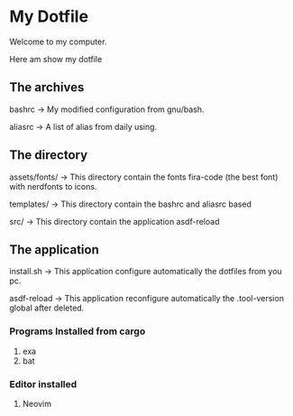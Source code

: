 # My Dotfile

Welcome to my computer.

Here am show my dotfile

## The archives

bashrc -> My modified configuration from gnu/bash.

aliasrc -> A list of alias from daily using.

## The directory

assets/fonts/ -> This directory contain the fonts fira-code (the best font) with nerdfonts to icons.

templates/ -> This directory contain the bashrc and aliasrc based

src/ -> This directory contain the application asdf-reload

## The application

install.sh -> This application configure automatically the dotfiles from you pc.

asdf-reload -> This application reconfigure automatically the .tool-version global after deleted.

### Programs Installed from cargo

1. exa
2. bat

### Editor installed
1. Neovim
